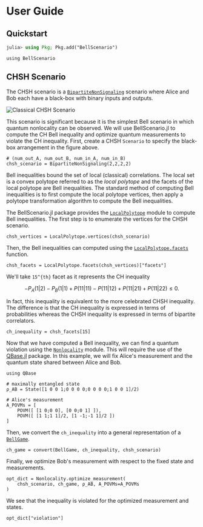# User Guide

## Quickstart

```julia
julia> using Pkg; Pkg.add("BellScenario")
```

```@example tutorial
using BellScenario
```

## CHSH Scenario

The CHSH scenario is a [`BipartiteNonSignaling`](@ref) scenario where Alice and Bob
each have a black-box with binary inputs and outputs.

![Classical CHSH Scenario](../assets/scenario_images/classical_chsh_scenario.png)

This scenario is significant because it is the simplest Bell scenario in which
quantum nonlocality can be observed.
We will use BellScenario.jl to compute the CH Bell inequality and optimize quantum
measurements to violate the CH inequality.
First, create a CHSH `Scenario` to specify the black-box arrangement in the figure
above.

```@example tutorial
# (num_out_A, num_out_B, num_in_A, num_in_B)
chsh_scenario = BipartiteNonSignaling(2,2,2,2)
```

Bell inequalities bound the set of local (classical) correlations.
The local set is a convex polytope referred to as the *local polytope* and the
facets of the local polytope are Bell inequalities.
The standard method of computing Bell inequalities is to first compute the local
polytope vertices, then apply a polytope transformation algorithm to compute the
Bell inequalities.

The BellScenario.jl package provides the [`LocalPolytope`](@ref) module to compute
Bell inequalities.
The first step is to enumerate the vertices for the CHSH scenario.

```@example tutorial
chsh_vertices = LocalPolytope.vertices(chsh_scenario)
```

Then, the Bell inequalities can computed using the [`LocalPolytope.facets`](@ref)
function.

```@example tutorial
chsh_facets = LocalPolytope.facets(chsh_vertices)["facets"]
```

We'll take ``15^{th}`` facet as it represents the CH inequality

```math
- P_A(1|2) - P_B(1|1) + P(11|11) - P(11|12) + P(11|21) + P(11|22) \leq 0.
```

In fact, this inequality is equivalent to the more celebrated CHSH inequality.
The difference is that the CH inequality is expressed in terms of probabilities
whereas the CHSH inequality is expressed in terms of bipartite correlators.

```@example tutorial
ch_inequality = chsh_facets[15]
```

Now that we have computed a Bell inequality, we can find a quantum violation using
the [`Nonlocality`](@ref) module.
This will require the use of the [QBase.jl](https://github.com/ChitambarLab/QBase.jl) package.
In this example, we will fix Alice's measurement and the quantum state shared
between Alice and Bob.

```@example tutorial
using QBase

# maximally entangled state
ρ_AB = State([1 0 0 1;0 0 0 0;0 0 0 0;1 0 0 1]/2)

# Alice's measurement
A_POVMs = [
    POVM([ [1 0;0 0], [0 0;0 1] ]),
    POVM([ [1 1;1 1]/2, [1 -1;-1 1]/2 ])
]
```

Then, we convert the `ch_inequality` into a general representation of a [`BellGame`](@ref).

```@example tutorial
ch_game = convert(BellGame, ch_inequality, chsh_scenario)
```

Finally, we optimize Bob's measurement with respect to the fixed state and measurements.

```@example tutorial
opt_dict = Nonlocality.optimize_measurement(
    chsh_scenario, ch_game, ρ_AB, A_POVMs=A_POVMs
)
```

We see that the inequality is violated for the optimized measurement and states.

```@example tutorial
opt_dict["violation"]
```

